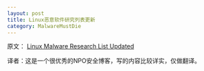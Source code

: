 ```yaml
---
layout: post
title: Linux恶意软件研究列表更新
category: MalwareMustDie
---
```


原文：
[Linux Malware Research List Updated](http://blog.malwaremustdie.org/2016/11/linux-malware.html)

译者：这是一个很优秀的NPO安全博客，写的内容比较详实，仅做翻译。
